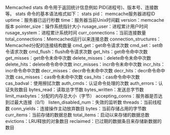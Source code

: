 Memcached stats 命令用于返回统计信息例如 PID(进程号)、版本号、连接数等。
    stats 命令的基本语法格式如下：
        stats
    pid：	memcache服务器进程ID
    uptime：服务器已运行秒数
    time：服务器当前Unix时间戳
    version：memcache版本
    pointer_size：操作系统指针大小
    rusage_user：进程累计用户时间
    rusage_system：进程累计系统时间
    curr_connections：当前连接数量
    total_connections：Memcached运行以来连接总数
    connection_structures：Memcached分配的连接结构数量
    cmd_get：get命令请求次数
    cmd_set：set命令请求次数
    cmd_flush：flush命令请求次数
    get_hits：get命令命中次数
    get_misses：get命令未命中次数
    delete_misses：delete命令未命中次数
    delete_hits：delete命令命中次数
    incr_misses：incr命令未命中次数
    incr_hits：incr命令命中次数
    decr_misses：decr命令未命中次数
    decr_hits：decr命令命中次数
    cas_misses：cas命令未命中次数
    cas_hits：cas命令命中次数
    cas_badval：使用擦拭次数
    auth_cmds：认证命令处理的次数
    auth_errors：认证失败数目
    bytes_read：读取总字节数
    bytes_written：发送总字节数
    limit_maxbytes：分配的内存总大小（字节）
    accepting_conns：服务器是否达到过最大连接（0/1）
    listen_disabled_num：失效的监听数
    threads：当前线程数
    conn_yields：连接操作主动放弃数目
    bytes：当前存储占用的字节数
    curr_items：当前存储的数据总数
    total_items：启动以来存储的数据总数
    evictions：LRU释放的对象数目
    reclaimed：已过期的数据条目来存储新数据的数目